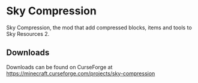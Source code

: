 # Sky Compression #
Sky Compression, the mod that add compressed blocks, items and tools to Sky Resources 2.

## Downloads ##
Downloads can be found on CurseForge at https://minecraft.curseforge.com/projects/sky-compression
